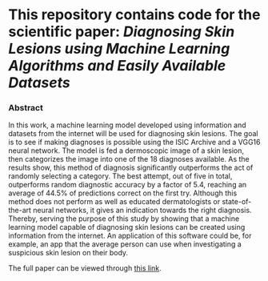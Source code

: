 # This repository contains code for the scientific paper: *Diagnosing Skin Lesions using Machine Learning Algorithms and Easily Available Datasets*

### Abstract
In this work, a machine learning model developed using information and datasets from the internet will be used for diagnosing skin lesions. The goal is to see if making diagnoses is possible using the ISIC Archive and a VGG16 neural network. The model is fed a dermoscopic image of a skin lesion, then categorizes the image into one of the 18 diagnoses available. As the results show, this method of diagnosis significantly outperforms the act of randomly selecting a category. The best attempt, out of five in total, outperforms random diagnostic accuracy by a factor of 5.4, reaching an average of 44.5% of predictions correct on the first try. Although this method does not perform as well as educated dermatologists or state-of-the-art neural networks, it gives an indication towards the right diagnosis. Thereby, serving the purpose of this study by showing that a machine learning model capable of diagnosing skin lesions can be created using information from the internet. An application of this software could be, for example, an app that the average person can use when investigating a suspicious skin lesion on their body.


The full paper can be viewed through [this link](https://docs.google.com/document/d/1JUQ5-6f3JRzDOhEy49yP4tLEbSGHyttKnkKcocT0DMg/edit?usp=sharing). 
